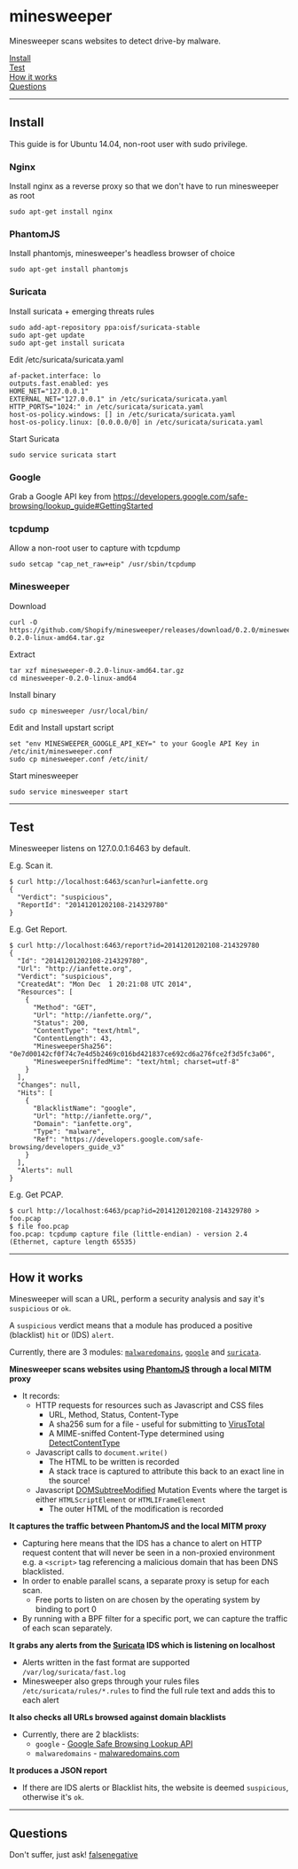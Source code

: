 minesweeper
===========

Minesweeper scans websites to detect drive-by malware.

[Install](#install)  
[Test](#test)  
[How it works](#howitworks)  
[Questions](#questions)  

----------------------------------------------------

## <a name="install"></a> Install

This guide is for Ubuntu 14.04, non-root user with sudo privilege.

### Nginx

Install nginx as a reverse proxy so that we don't have to run minesweeper as root
```
sudo apt-get install nginx
```

### PhantomJS

Install phantomjs, minesweeper's headless browser of choice
```
sudo apt-get install phantomjs
```

### Suricata

Install suricata + emerging threats rules
```
sudo add-apt-repository ppa:oisf/suricata-stable
sudo apt-get update
sudo apt-get install suricata
```

Edit /etc/suricata/suricata.yaml
```
af-packet.interface: lo
outputs.fast.enabled: yes
HOME_NET="127.0.0.1"
EXTERNAL_NET="127.0.0.1" in /etc/suricata/suricata.yaml
HTTP_PORTS="1024:" in /etc/suricata/suricata.yaml
host-os-policy.windows: [] in /etc/suricata/suricata.yaml
host-os-policy.linux: [0.0.0.0/0] in /etc/suricata/suricata.yaml
```

Start Suricata
```
sudo service suricata start
```

### Google

Grab a Google API key from https://developers.google.com/safe-browsing/lookup_guide#GettingStarted

### tcpdump

Allow a non-root user to capture with tcpdump
```
sudo setcap "cap_net_raw+eip" /usr/sbin/tcpdump
```

### Minesweeper

Download
```
curl -O https://github.com/Shopify/minesweeper/releases/download/0.2.0/minesweeper-0.2.0-linux-amd64.tar.gz
```

Extract
```
tar xzf minesweeper-0.2.0-linux-amd64.tar.gz
cd minesweeper-0.2.0-linux-amd64
```

Install binary
```
sudo cp minesweeper /usr/local/bin/
```

Edit and Install upstart script
```
set "env MINESWEEPER_GOOGLE_API_KEY=" to your Google API Key in /etc/init/minesweeper.conf
sudo cp minesweeper.conf /etc/init/
```

Start minesweeper
```
sudo service minesweeper start
```

----------------------------------------------------

## <a name="test"></a> Test

Minesweeper listens on 127.0.0.1:6463 by default.

E.g. Scan it.
```
$ curl http://localhost:6463/scan?url=ianfette.org
{
  "Verdict": "suspicious",
  "ReportId": "20141201202108-214329780"
}
```

E.g. Get Report.
```
$ curl http://localhost:6463/report?id=20141201202108-214329780
{
  "Id": "20141201202108-214329780",
  "Url": "http://ianfette.org",
  "Verdict": "suspicious",
  "CreatedAt": "Mon Dec  1 20:21:08 UTC 2014",
  "Resources": [
    {
      "Method": "GET",
      "Url": "http://ianfette.org/",
      "Status": 200,
      "ContentType": "text/html",
      "ContentLength": 43,
      "MinesweeperSha256": "0e7d00142cf0f74c7e4d5b2469c016bd421837ce692cd6a276fce2f3d5fc3a06",
      "MinesweeperSniffedMime": "text/html; charset=utf-8"
    }
  ],
  "Changes": null,
  "Hits": [
    {
      "BlacklistName": "google",
      "Url": "http://ianfette.org/",
      "Domain": "ianfette.org",
      "Type": "malware",
      "Ref": "https://developers.google.com/safe-browsing/developers_guide_v3"
    }
  ],
  "Alerts": null
}
```

E.g. Get PCAP.
```
$ curl http://localhost:6463/pcap?id=20141201202108-214329780 > foo.pcap
$ file foo.pcap
foo.pcap: tcpdump capture file (little-endian) - version 2.4 (Ethernet, capture length 65535)
```

----------------------------------------------------

## <a name="howitworks"></a> How it works

Minesweeper will scan a URL, perform a security analysis and say it's `suspicious` or `ok`.

A `suspicious` verdict means that a module has produced a positive (blacklist) `hit` or (IDS) `alert`.

Currently, there are 3 modules: [`malwaredomains`](blacklist/malwaredomains.go), [`google`](blacklist/google.go) and [`suricata`](ids/suricata.go).

**Minesweeper scans websites using [PhantomJS](http://phantomjs.org/) through a local MITM proxy**

* It records:
  * HTTP requests for resources such as Javascript and CSS files
    * URL, Method, Status, Content-Type
    * A sha256 sum for a file - useful for submitting to [VirusTotal](https://www.virustotal.com/)
    * A MIME-sniffed Content-Type determined using [DetectContentType](http://golang.org/pkg/net/http/#DetectContentType)
  * Javascript calls to `document.write()`
    * The HTML to be written is recorded
    * A stack trace is captured to attribute this back to an exact line in the source!
  * Javascript [DOMSubtreeModified](http://www.w3.org/TR/DOM-Level-3-Events/#event-type-DOMSubtreeModified) Mutation Events where the target is either `HTMLScriptElement` or `HTMLIFrameElement`
    * The outer HTML of the modification is recorded

**It captures the traffic between PhantomJS and the local MITM proxy**
* Capturing here means that the IDS has a chance to alert on HTTP request content that will never be seen in a non-proxied environment e.g. a ```<script>``` tag referencing a malicious domain that has been DNS blacklisted.
* In order to enable parallel scans, a separate proxy is setup for each scan.
  * Free ports to listen on are chosen by the operating system by binding to port 0
* By running with a BPF filter for a specific port, we can capture the traffic of each scan separately.

**It grabs any alerts from the [Suricata](http://suricata-ids.org/) IDS which is listening on localhost**
* Alerts written in the fast format are supported `/var/log/suricata/fast.log`
* Minesweeper also greps through your rules files `/etc/suricata/rules/*.rules` to find the full rule text and adds this to each alert

**It also checks all URLs browsed against domain blacklists**
  * Currently, there are 2 blacklists:
      * ```google``` - [Google Safe Browsing Lookup API](https://developers.google.com/safe-browsing/lookup_guide)
      * ```malwaredomains``` - [malwaredomains.com](http://www.malwaredomains.com/)

**It produces a JSON report**
* If there are IDS alerts or Blacklist hits, the website is deemed `suspicious`, otherwise it's `ok`.

----------------------------------------------------

## <a name="questions"></a> Questions

Don't suffer, just ask! [falsenegative](https://github.com/falsenegative)

